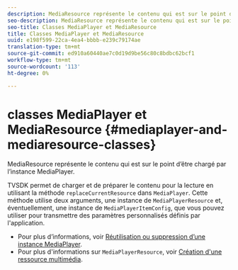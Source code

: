 ```yaml
---
description: MediaResource représente le contenu qui est sur le point d’être chargé par l’instance MediaPlayer.
seo-description: MediaResource représente le contenu qui est sur le point d’être chargé par l’instance MediaPlayer.
seo-title: Classes MediaPlayer et MediaResource
title: Classes MediaPlayer et MediaResource
uuid: e198f599-22ca-4ea4-bbbb-e239c79174ae
translation-type: tm+mt
source-git-commit: ed910a60440ae7c0d19d9be56c80c8bdbc62bcf1
workflow-type: tm+mt
source-wordcount: '113'
ht-degree: 0%

---
```



# classes MediaPlayer et MediaResource {#mediaplayer-and-mediaresource-classes}

MediaResource représente le contenu qui est sur le point d’être chargé par l’instance MediaPlayer.

<!--<a id="section_431AB7221E0249BF949EC72EEB9B428A"></a>-->

TVSDK permet de charger et de préparer le contenu pour la lecture en utilisant la méthode `replaceCurrentResource` dans `MediaPlayer`. Cette méthode utilise deux arguments, une instance de `MediaPlayerResource` et, éventuellement, une instance de `MediaPlayerItemConfig`, que vous pouvez utiliser pour transmettre des paramètres personnalisés définis par l&#39;application.

* Pour plus d’informations, voir [Réutilisation ou suppression d’une instance MediaPlayer](../../../../tvsdk-3x-android-prog/android-3x-content-playback-options-android2/mediaplayerobjects-working-with/android-3x-mediaplayer-reuse-or-remove.md).
* Pour plus d&#39;informations sur `MediaPlayerResource`, voir [Création d&#39;une ressource multimédia](../../../../tvsdk-3x-android-prog/android-3x-content-playback-options-android2/mediaplayer-initialize-for-video/android-3x-media-resource-create.md).